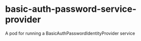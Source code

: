 # basic-auth-password-service-provider
A pod for running a BasicAuthPasswordIdentityProvider service
